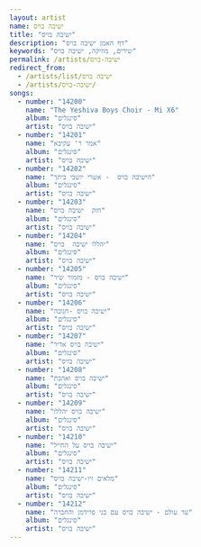 ```yaml
---
layout: artist
name: ישיבה בויס
title: "ישיבה בויס"
description: "דף האמן ישיבה בויס"
keywords: "שירים, מוזיקה, ישיבה בויס"
permalink: /artists/ישיבה-בויס
redirect_from:
  - /artists/list/ישיבה בויס
  - /artists/ישיבה-בויס/
songs:
  - number: "14200"
    name: "The Yeshiva Boys Choir - Mi X6"
    album: "סינגלים"
    artist: "ישיבה בויס"
  - number: "14201"
    name: "אמר ר' עקיבא"
    album: "סינגלים"
    artist: "ישיבה בויס"
  - number: "14202"
    name: "הישיבה בויס  - אשרי יושבי ביתך"
    album: "סינגלים"
    artist: "ישיבה בויס"
  - number: "14203"
    name: "חזק  ישיבה בויס"
    album: "סינגלים"
    artist: "ישיבה בויס"
  - number: "14204"
    name: "יהללו ישיבה  בויס"
    album: "סינגלים"
    artist: "ישיבה בויס"
  - number: "14205"
    name: "ישיבה בויס - מזמור שיר"
    album: "סינגלים"
    artist: "ישיבה בויס"
  - number: "14206"
    name: "ישיבה בויס -חנוכה"
    album: "סינגלים"
    artist: "ישיבה בויס"
  - number: "14207"
    name: "ישיבה בויס אדיר"
    album: "סינגלים"
    artist: "ישיבה בויס"
  - number: "14208"
    name: "ישיבה בויס ואהבת"
    album: "סינגלים"
    artist: "ישיבה בויס"
  - number: "14209"
    name: "ישיבה בויס יהללו"
    album: "סינגלים"
    artist: "ישיבה בויס"
  - number: "14210"
    name: "ישיבה בויס על החייל"
    album: "סינגלים"
    artist: "ישיבה בויס"
  - number: "14211"
    name: "מלאים זיו-ישיבה בויס"
    album: "סינגלים"
    artist: "ישיבה בויס"
  - number: "14212"
    name: "עד עולם - ישיבה בויס עם בני פרידמן והחברה"
    album: "סינגלים"
    artist: "ישיבה בויס"
---
```

